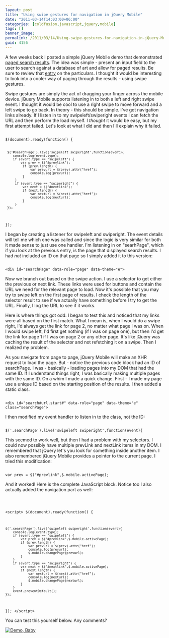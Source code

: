 ```yaml
---
layout: post
title: "Using swipe gestures for navigation in jQuery Mobile"
date: "2011-03-14T14:03:00+06:00"
categories: [coldfusion,javascript,jquery,mobile]
tags: []
banner_image: 
permalink: /2011/03/14/Using-swipe-gestures-for-navigation-in-jQuery-Mobile
guid: 4156
---
```


A few weeks back I posted a simple jQuery Mobile demo that demonstrated <a href="http://www.raymondcamden.com/index.cfm/2011/2/25/jQuery-Mobile-Example--Paged-Search-Results">paged search results</a>. The idea was simple - present an input field to the user to search against a database of art and allow for paged results. Be sure to review that <a href="http://www.coldfusionjedi.com/index.cfm/2011/2/25/jQuery-Mobile-Example--Paged-Search-Results">entry</a> on the particulars. I thought it would be interesting to look into a cooler way of paging through the results - using swipe gestures.
<!--more-->
<p>

Swipe gestures are simply the act of dragging your finger across the mobile device. jQuery Mobile supports listening in to both a left and right swipe event. I thought it would be cool to use a right swipe to move forward and a left swipe to go back. In theory - this should be simple. I've got navigation links already. If I listen in to my swipeleft/swiperight events I can fetch the URL and then perform the load myself. I <i>thought</i> it would be easy,  but my first attempt failed. Let's look at what I did and then I'll explain why it failed.

<p>

<code>
$(document).ready(function() {

	 $('#searchPage').live('swipeleft swiperight',function(event){
 		console.log(event.type);
 		if (event.type == "swipeleft") {
 			var prev = $("#prevlink");
			 if (prev.length) {
				 var prevurl = $(prev).attr("href");
				 console.log(prevurl);
			 }
		 }
		 if (event.type == "swiperight") {
			 var next = $("#nextlink");
			 if (next.length) {
				 var nexturl = $(next).attr("href");
				 console.log(nexturl);
			 }
		 }
	 });
});
</code>

<p>

I began by creating a listener for swipeleft and swiperight. The event details will tell me which one was called and since the logic is very similar for both it made sense to just use one handler. I'm listening in on "searhPage", which if you look at the previous entry, is the page that displayed search results. I had <i>not</i> included an ID on that page so I simply added it to this version:

<p>

<code>
&lt;div id="searchPage" data-role="page" data-theme="e"&gt;
</code>

<p>

Now we branch out based on the swipe action. I use a selector to get either the previous or next link. These links were used for buttons and contain the URL we need for the relevant page to load. Now it's possible that you may try to swipe left on the first page of results. I check the length of the selector result to see if we actually have something before I try to get the URL. Finally, I log the URL to see if it works. 

<p>

Here is where things got odd. I began to test this and noticed that my links were all based on the first match. What I mean is, when I would do a swipe right, I'd always get the link for page 2, no matter what page I was on. When I would swipe left, I'd first get nothing (if I was on page one), but then I'd get the link for page 1 if I was on page 2 or any other page. It's like jQuery was caching the result of the selector and not refetching it on a swipe. Then I realized my problem.

<p>

As you navigate from page to page, jQuery Mobile will make an XHR request to load the page. But - notice the previous code block had an ID of searchPage. I was - basically - loading pages into my DOM that had the same ID. If I understand things right, I was basically making multiple pages with the same ID. On a whim I made a quick change. First - I made my page use a unique ID based on the starting position of the results. I then added a static class.

<p>

<code>
&lt;div id="search#url.start#" data-role="page" data-theme="e" class="searchPage"&gt;
</code>

<p>

I then modified my event handler to listen in to the class, not the ID:

<p>

<code>
$('.searchPage').live('swipeleft swiperight',function(event){
</code>

<p>

This seemed to work well, but then I had a problem with my selectors. I could now possibly have multiple prevLink and nextLink items in my DOM. I remembered that jQuery let's you look for something inside another item. I also remembered jQuery Mobile provides a pointer to the current page. I tried this modification:

<p>

<code>
var prev = $("#prevlink",$.mobile.activePage);
</code>

<p>

And it worked! Here is the complete JavaScript block. Notice too I also actually added the navigation part as well:

<p>

<code>

&lt;script&gt;
$(document).ready(function() {

	$('.searchPage').live('swipeleft swiperight',function(event){
		console.log(event.type);
		if (event.type == "swipeleft") {
			var prev = $("#prevlink",$.mobile.activePage);
			if (prev.length) {
				var prevurl = $(prev).attr("href");
				console.log(prevurl);
				$.mobile.changePage(prevurl);
			}
		}
		if (event.type == "swiperight") {
			var next = $("#nextlink",$.mobile.activePage);
			if (next.length) {
				var nexturl = $(next).attr("href");
				console.log(nexturl);
				$.mobile.changePage(nexturl);
			}
		}
		event.preventDefault();
	});
});
&lt;/script&gt;
</code>

<p>

You can test this yourself below. Any comments?

<p>

<a href="http://www.coldfusionjedi.com/demos/march132011/index2.cfm"><img src="https://static.raymondcamden.com/images/cfjedi/icon_128.png" title="Demo, Baby" border="0"></a>